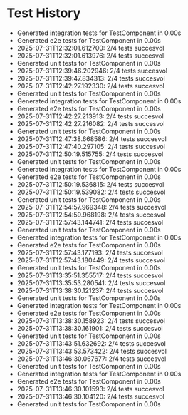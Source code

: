 # Test History

- Generated integration tests for TestComponent in 0.00s
- Generated e2e tests for TestComponent in 0.00s
- 2025-07-31T12:32:01.612700: 2/4 tests succesvol
- 2025-07-31T12:32:01.613976: 2/4 tests succesvol
- Generated unit tests for TestComponent in 0.00s
- 2025-07-31T12:39:46.202946: 2/4 tests succesvol
- 2025-07-31T12:39:47.834313: 2/4 tests succesvol
- 2025-07-31T12:42:27.192330: 2/4 tests succesvol
- Generated unit tests for TestComponent in 0.00s
- Generated integration tests for TestComponent in 0.00s
- Generated e2e tests for TestComponent in 0.00s
- 2025-07-31T12:42:27.213913: 2/4 tests succesvol
- 2025-07-31T12:42:27.216082: 2/4 tests succesvol
- Generated unit tests for TestComponent in 0.00s
- 2025-07-31T12:47:38.668586: 2/4 tests succesvol
- 2025-07-31T12:47:40.297105: 2/4 tests succesvol
- 2025-07-31T12:50:19.515755: 2/4 tests succesvol
- Generated unit tests for TestComponent in 0.00s
- Generated integration tests for TestComponent in 0.00s
- Generated e2e tests for TestComponent in 0.00s
- 2025-07-31T12:50:19.536815: 2/4 tests succesvol
- 2025-07-31T12:50:19.539082: 2/4 tests succesvol
- Generated unit tests for TestComponent in 0.00s
- 2025-07-31T12:54:57.969348: 2/4 tests succesvol
- 2025-07-31T12:54:59.968198: 2/4 tests succesvol
- 2025-07-31T12:57:43.144741: 2/4 tests succesvol
- Generated unit tests for TestComponent in 0.00s
- Generated integration tests for TestComponent in 0.00s
- Generated e2e tests for TestComponent in 0.00s
- 2025-07-31T12:57:43.177193: 2/4 tests succesvol
- 2025-07-31T12:57:43.180449: 2/4 tests succesvol
- Generated unit tests for TestComponent in 0.00s
- 2025-07-31T13:35:51.355517: 2/4 tests succesvol
- 2025-07-31T13:35:53.280541: 2/4 tests succesvol
- 2025-07-31T13:38:30.121237: 2/4 tests succesvol
- Generated unit tests for TestComponent in 0.00s
- Generated integration tests for TestComponent in 0.00s
- Generated e2e tests for TestComponent in 0.00s
- 2025-07-31T13:38:30.158923: 2/4 tests succesvol
- 2025-07-31T13:38:30.161901: 2/4 tests succesvol
- Generated unit tests for TestComponent in 0.00s
- 2025-07-31T13:43:51.632692: 2/4 tests succesvol
- 2025-07-31T13:43:53.573422: 2/4 tests succesvol
- 2025-07-31T13:46:30.067677: 2/4 tests succesvol
- Generated unit tests for TestComponent in 0.00s
- Generated integration tests for TestComponent in 0.00s
- Generated e2e tests for TestComponent in 0.00s
- 2025-07-31T13:46:30.101593: 2/4 tests succesvol
- 2025-07-31T13:46:30.104120: 2/4 tests succesvol
- Generated unit tests for TestComponent in 0.00s
